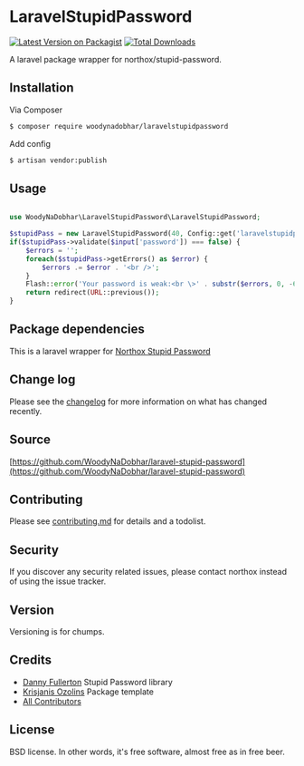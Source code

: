 # LaravelStupidPassword

[![Latest Version on Packagist][ico-version]][link-packagist]
[![Total Downloads][ico-downloads]][link-downloads]

A laravel package wrapper for northox/stupid-password.

## Installation

Via Composer

``` bash
$ composer require woodynadobhar/laravelstupidpassword
```
Add config

``` bash
$ artisan vendor:publish
```

## Usage

```php

use WoodyNaDobhar\LaravelStupidPassword\LaravelStupidPassword;

$stupidPass = new LaravelStupidPassword(40, Config::get('laravelstupidpassword.environmentals'), null, null, config('laravelstupidpassword.options'));
if($stupidPass->validate($input['password']) === false) {
	$errors = '';
	foreach($stupidPass->getErrors() as $error) {
		$errors .= $error . '<br />';
	}
	Flash::error('Your password is weak:<br \>' . substr($errors, 0, -6));
	return redirect(URL::previous());
}
```

## Package dependencies

This is a laravel wrapper for [Northox Stupid Password](https://github.com/northox/stupid-password)

## Change log

Please see the [changelog](changelog.md) for more information on what has changed recently.

## Source

[https://github.com/WoodyNaDobhar/laravel-stupid-password](https://github.com/WoodyNaDobhar/laravel-stupid-password)

## Contributing

Please see [contributing.md](contributing.md) for details and a todolist.

## Security

If you discover any security related issues, please contact northox instead of using the issue tracker.

## Version

Versioning is for chumps.

## Credits

- [Danny Fullerton](https://github.com/northox) Stupid Password library
- [Krisjanis Ozolins](https://github.com/woodynadobhar) Package template
- [All Contributors][link-contributors]

## License

BSD license. In other words, it's free software, almost free as in free beer.

[ico-version]: https://img.shields.io/packagist/v/woodynadobhar/laravelstupidpassword.svg?style=flat-square
[ico-downloads]: https://img.shields.io/packagist/dt/woodynadobhar/laravelstupidpassword.svg?style=flat-square

[link-packagist]: https://packagist.org/packages/woodynadobhar/laravel-stupid-password
[link-downloads]: https://packagist.org/packages/woodynadobhar/laravel-stupid-password
[link-contributors]: ../../contributors